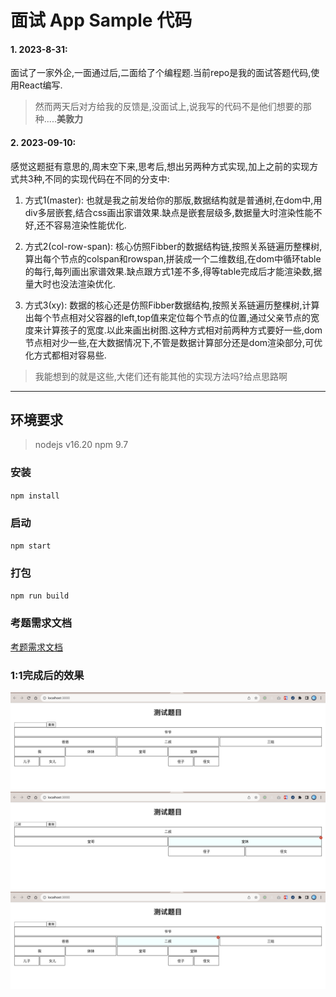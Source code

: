 # 面试 App Sample 代码

#### 1. 2023-8-31:

面试了一家外企,一面通过后,二面给了个编程题.当前repo是我的面试答题代码,使用React编写.

>然而两天后对方给我的反馈是,没面试上,说我写的代码不是他们想要的那种.....**美敦力**

#### 2. 2023-09-10:

感觉这题挺有意思的,周末空下来,思考后,想出另两种方式实现,加上之前的实现方式共3种,不同的实现代码在不同的分支中:

1. 方式1(master):  也就是我之前发给你的那版,数据结构就是普通树,在dom中,用div多层嵌套,结合css画出家谱效果.缺点是嵌套层级多,数据量大时渲染性能不好,还不容易渲染性能优化.

2. 方式2(col-row-span):  核心仿照Fibber的数据结构链,按照关系链遍历整棵树,算出每个节点的colspan和rowspan,拼装成一个二维数组,在dom中循环table的每行,每列画出家谱效果.缺点跟方式1差不多,得等table完成后才能渲染数,据量大时也没法渲染优化.

3. 方式3(xy): 数据的核心还是仿照Fibber数据结构,按照关系链遍历整棵树,计算出每个节点相对父容器的left,top值来定位每个节点的位置,通过父亲节点的宽度来计算孩子的宽度.以此来画出树图.这种方式相对前两种方式要好一些,dom节点相对少一些,在大数据情况下,不管是数据计算部分还是dom渲染部分,可优化方式都相对容易些.

>我能想到的就是这些,大佬们还有能其他的实现方法吗?给点思路啊

----

## 环境要求
> nodejs v16.20
> npm 9.7

### 安装

`npm install`

### 启动
`npm start`

### 打包
`npm run build`

### 考题需求文档
[考题需求文档](/docs/测试题目.pdf)

### 1:1完成后的效果 
![avatar](/docs/1.jpg)
![avatar](/docs/2.jpg)
![avatar](/docs/3.jpg)

